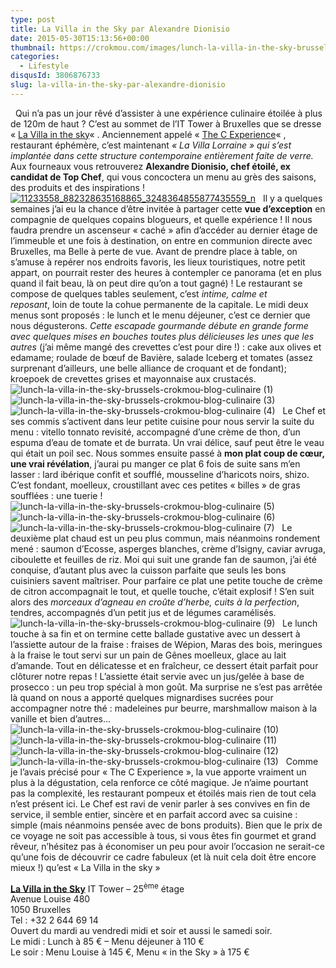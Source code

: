 ```yaml
---
type: post
title: La Villa in the Sky par Alexandre Dionisio
date: 2015-05-30T15:13:56+00:00
thumbnail: https://crokmou.com/images/lunch-la-villa-in-the-sky-brussels-crokmou-blog-culinaire-8.jpg
categories: 
  - Lifestyle
disqusId: 3806876733
slug: la-villa-in-the-sky-par-alexandre-dionisio
---
```


  Qui n’a pas un jour rêvé d’assister à une expérience culinaire étoilée à plus de 120m de haut ? C’est au sommet de l’IT Tower à Bruxelles que se dresse « [La Villa in the sky](http://www.lavillainthesky.be/)« . Anciennement appelé « [The C Experience](http://www.crokmou.com/the-c-experience-bruxelles-ma-belle/)« , restaurant éphémère, c’est maintenant _« La Villa Lorraine » qui s’est implantée dans cette structure contemporaine entièrement faite de verre._ Aux fourneaux vous retrouverez **Alexandre Dionisio, chef étoilé, ex candidat de Top Chef**, qui vous concoctera un menu au grès des saisons, des produits et des inspirations !   [![11233558_882328635168865_3248364855877435559_n](http://www.crokmou.com/wp-content/uploads/2015/05/11233558_882328635168865_3248364855877435559_n.jpg)](http://www.crokmou.com/wp-content/uploads/2015/05/11233558_882328635168865_3248364855877435559_n.jpg)   Il y a quelques semaines j’ai eu la chance d’être invitée à partager cette **vue d’exception** en compagnie de quelques copains blogueurs, et quelle expérience ! Il nous faudra prendre un ascenseur « caché » afin d’accéder au dernier étage de l’immeuble et une fois à destination, on entre en communion directe avec Bruxelles, ma Belle à perte de vue. Avant de prendre place à table, on s’amuse à repérer nos endroits favoris, les lieux touristiques, notre petit appart, on pourrait rester des heures à contempler ce panorama (et en plus quand il fait beau, là on peut dire qu’on a tout gagné) ! Le restaurant se compose de quelques tables seulement, c’est _intime, calme et reposant_, loin de toute la cohue permanente de la capitale. Le midi deux menus sont proposés : le lunch et le menu déjeuner, c’est ce dernier que nous dégusterons. _Cette escapade gourmande débute en grande forme avec quelques mises en bouches toutes plus délicieuses les unes que les autres_ (j’ai même mangé des crevettes c’est pour dire !) : cake aux olives et edamame; roulade de bœuf de Bavière, salade Iceberg et tomates (assez surprenant d’ailleurs, une belle alliance de croquant et de fondant); kroepoek de crevettes grises et mayonnaise aux crustacés.   ![lunch-la-villa-in-the-sky-brussels-crokmou-blog-culinaire (1)](http://www.crokmou.com/wp-content/uploads/2015/05/lunch-la-villa-in-the-sky-brussels-crokmou-blog-culinaire-1.jpg) ![lunch-la-villa-in-the-sky-brussels-crokmou-blog-culinaire (3)](http://www.crokmou.com/wp-content/uploads/2015/05/lunch-la-villa-in-the-sky-brussels-crokmou-blog-culinaire-3.jpg)![lunch-la-villa-in-the-sky-brussels-crokmou-blog-culinaire (4)](http://www.crokmou.com/wp-content/uploads/2015/05/lunch-la-villa-in-the-sky-brussels-crokmou-blog-culinaire-4.jpg)   Le Chef et ses commis s’activent dans leur petite cuisine pour nous servir la suite du menu : vitello tonnato revisité, accompagné d’une crème de thon, d’un espuma d’eau de tomate et de burrata. Un vrai délice, sauf peut être le veau qui était un poil sec. Nous sommes ensuite passé à **mon plat coup de cœur, une vrai révélation**, j’aurai pu manger ce plat 6 fois de suite sans m’en lasser : lard ibérique confit et soufflé, mousseline d’haricots noirs, shizo. C’est fondant, moelleux, croustillant avec ces petites « billes » de gras soufflées : une tuerie !   ![lunch-la-villa-in-the-sky-brussels-crokmou-blog-culinaire (5)](http://www.crokmou.com/wp-content/uploads/2015/05/lunch-la-villa-in-the-sky-brussels-crokmou-blog-culinaire-5.jpg) ![lunch-la-villa-in-the-sky-brussels-crokmou-blog-culinaire (6)](http://www.crokmou.com/wp-content/uploads/2015/05/lunch-la-villa-in-the-sky-brussels-crokmou-blog-culinaire-6.jpg)![lunch-la-villa-in-the-sky-brussels-crokmou-blog-culinaire (7)](http://www.crokmou.com/wp-content/uploads/2015/05/lunch-la-villa-in-the-sky-brussels-crokmou-blog-culinaire-7.jpg)   Le deuxième plat chaud est un peu plus commun, mais néanmoins rondement mené : saumon d’Ecosse, asperges blanches, crème d’Isigny, caviar avruga, ciboulette et feuilles de riz. Moi qui suit une grande fan de saumon, j’ai été conquise, d’autant plus avec la cuisson parfaite que seuls les bons cuisiniers savent maîtriser. Pour parfaire ce plat une petite touche de crème de citron accompagnait le tout, et quelle touche, c’était explosif ! S’en suit alors des _morceaux d’agneau en croûte d’herbe, cuits à la perfection_, tendres, accompagnés d’un petit jus et de légumes caramélisés.   ![lunch-la-villa-in-the-sky-brussels-crokmou-blog-culinaire (9)](http://www.crokmou.com/wp-content/uploads/2015/05/lunch-la-villa-in-the-sky-brussels-crokmou-blog-culinaire-9.jpg)   Le lunch touche à sa fin et on termine cette ballade gustative avec un dessert à l’assiette autour de la fraise : fraises de Wépion, Maras des bois, meringues à la fraise le tout servi sur un pain de Gênes moelleux, glace au lait d’amande. Tout en délicatesse et en fraîcheur, ce dessert était parfait pour clôturer notre repas ! L’assiette était servie avec un jus/gelée à base de prosecco : un peu trop spécial à mon goût. Ma surprise ne s’est pas arrêtée là quand on nous a apporté quelques mignardises sucrées pour accompagner notre thé : madeleines pur beurre, marshmallow maison à la vanille et bien d’autres…   ![lunch-la-villa-in-the-sky-brussels-crokmou-blog-culinaire (10)](http://www.crokmou.com/wp-content/uploads/2015/05/lunch-la-villa-in-the-sky-brussels-crokmou-blog-culinaire-10.jpg) ![lunch-la-villa-in-the-sky-brussels-crokmou-blog-culinaire (11)](http://www.crokmou.com/wp-content/uploads/2015/05/lunch-la-villa-in-the-sky-brussels-crokmou-blog-culinaire-11.jpg) ![lunch-la-villa-in-the-sky-brussels-crokmou-blog-culinaire (12)](http://www.crokmou.com/wp-content/uploads/2015/05/lunch-la-villa-in-the-sky-brussels-crokmou-blog-culinaire-12.jpg)![lunch-la-villa-in-the-sky-brussels-crokmou-blog-culinaire (13)](http://www.crokmou.com/wp-content/uploads/2015/05/lunch-la-villa-in-the-sky-brussels-crokmou-blog-culinaire-13.jpg)   Comme je l’avais précisé pour « The C Experience », la vue apporte vraiment un plus à la dégustation, cela renforce ce côté magique. Je n’aime pourtant pas la complexité, les restaurant pompeux et étoilés mais rien de tout cela n’est présent ici. Le Chef est ravi de venir parler à ses convives en fin de service, il semble entier, sincère et en parfait accord avec sa cuisine : simple (mais néanmoins pensée avec de bons produits). Bien que le prix de ce voyage ne soit pas accessible à tous, si vous êtes fin gourmet et grand rêveur, n’hésitez pas à économiser un peu pour avoir l’occasion ne serait-ce qu’une fois de découvrir ce cadre fabuleux (et là nuit cela doit être encore mieux !) qu’est « La Villa in the sky »  

[**La Villa in the Sky**](http://www.lavillainthesky.be/) IT Tower – 25<sup>ème</sup> étage  
Avenue Louise 480  
1050 Bruxelles  
Tel : +32 2 644 69 14  
Ouvert du mardi au vendredi midi et soir et aussi le samedi soir.  
Le midi : Lunch à 85 € – Menu déjeuner à 110 €  
Le soir : Menu Louise à 145 €, Menu « in the Sky » à 175 €